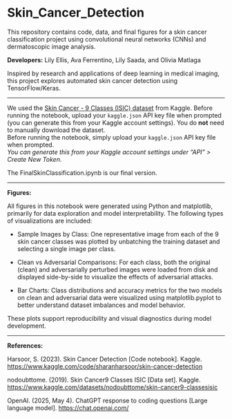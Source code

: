 # Skin_Cancer_Detection
This repository contains code, data, and final figures for a skin cancer classification project using convolutional neural networks (CNNs) and dermatoscopic image analysis.

**Developers:** Lily Ellis, Ava Ferrentino, Lily Saada, and Olivia Matlaga

Inspired by research and applications of deep learning in medical imaging, this project explores automated skin cancer detection using TensorFlow/Keras.

---
We used the [Skin Cancer - 9 Classes (ISIC) dataset](https://www.kaggle.com/datasets/nodoubttome/skin-cancer9-classesisic) from Kaggle.
Before running the notebook, upload your `kaggle.json` API key file when prompted (you can generate this from your Kaggle account settings).
You do **not** need to manually download the dataset.  
Before running the notebook, simply upload your `kaggle.json` API key file when prompted.  
*You can generate this from your Kaggle account settings under “API” > Create New Token.*

The FinalSkinClassification.ipynb is our final version.

---
**Figures:**

All figures in this notebook were generated using Python and matplotlib, primarily for data exploration and model interpretability. The following types of visualizations are included:

- Sample Images by Class: One representative image from each of the 9 skin cancer classes was plotted by unbatching the training dataset and selecting a single image per class.

- Clean vs Adversarial Comparisons: For each class, both the original (clean) and adversarially perturbed images were loaded from disk and displayed side-by-side to visualize the effects of adversarial attacks.

- Bar Charts: Class distributions and accuracy metrics for the two models on clean and adversarial data were visualized using matplotlib.pyplot to better understand dataset imbalances and model behavior.

These plots support reproducibility and visual diagnostics during model development.

---

**References:**

Harsoor, S. (2023). Skin Cancer Detection [Code notebook]. Kaggle. https://www.kaggle.com/code/sharanharsoor/skin-cancer-detection

nodoubttome. (2019). Skin Cancer9 Classes ISIC [Data set]. Kaggle. https://www.kaggle.com/datasets/nodoubttome/skin-cancer9-classesisic

OpenAI. (2025, May 4). ChatGPT response to coding questions [Large language model]. https://chat.openai.com/
